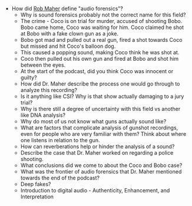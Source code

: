 * How did [Rob Maher](https://www.montana.edu/rmaher/) define "audio forensics"? 
     * Why is sound forensics probably not the correct name for this field?
     * The crime - Coco is on trial for murder, accused of shooting Bobo. Bobo came home, Coco was waiting for him. Coco claimed he shot at Bobo with a fake clown gun as a joke.
     * Bobo got mad and pulled out a real gun, fired a shot towards Coco but missed and hit Coco's balloon dog. 
     * This caused a popping sound, making Coco think he was shot at. 
     * Coco then pulled out his own gun and fired at Bobo and shot him between the eyes.    
     * At the start of the podcast, did you think Coco was innocent or guilty?
     * How did Dr. Maher describe the process one would go through to analyze this recording?
     * Is it anything like CSI? Why is that show actually damaging to a jury trial? 
     * Why is there still a degree of uncertainty with this field vs another like DNA analysis?
     * Why do most of us not know what guns actually sound like?
     * What are factors that complicate analysis of gunshot recordings, even for people who are very familiar with them? Think about where one listens in relation to the gun.
     * How can reverberations help or hinder the analysis of a sound? 
     * Describe the case that Dr. Maher worked on regarding a police shooting. 
     * What conclusions did we come to about the Coco and Bobo case?
     * What was the frontier of audio forensics that Dr. Maher mentioned towards the end of the podcast?
     * Deep fakes? 
   * Introduction to digital audio  - Authenticity, Enhancement,
and Interpretation